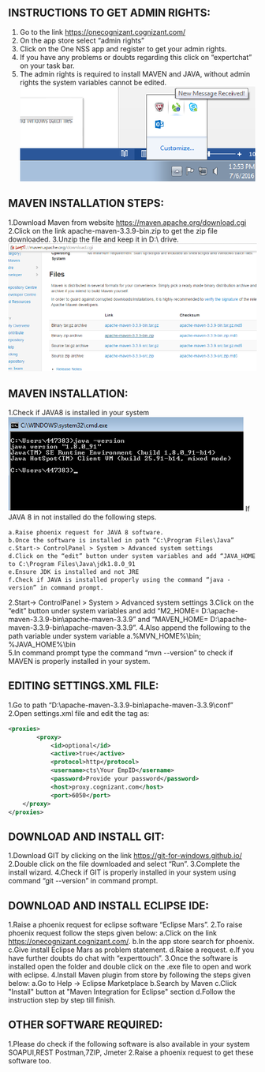 
## INSTRUCTIONS TO GET ADMIN RIGHTS: ##

1. Go to the link https://onecognizant.cognizant.com/
2. On the app store select “admin rights”
3. Click on the One NSS app and register to get your admin rights.
4. If you have any problems or doubts regarding this click on “expertchat” on your task bar. 
5. The admin rights is required to install MAVEN and JAVA, without admin rights the system variables cannot be edited.
![alt text](https://github.com/CTSJavaTraining/Images/blob/master/expert_touch.png)
	
## MAVEN INSTALLATION STEPS: ##

1.Download Maven from website https://maven.apache.org/download.cgi 
2.Click on the link apache-maven-3.3.9-bin.zip to get the zip file downloaded.
3.Unzip the file and keep it in D:\ drive.
![alt text](https://github.com/CTSJavaTraining/Images/blob/master/maven_download.png)

## MAVEN INSTALLATION: ##

1.Check if JAVA8 is installed in your system
![alt text](https://github.com/CTSJavaTraining/Images/blob/master/Java_Version_Check.png "JAVA_VERSION_CHECK")
	If JAVA 8 in not installed do the following steps.
	
	a.Raise phoenix request for JAVA 8 software.
	b.Once the software is installed in path “C:\Program Files\Java”
	c.Start-> ControlPanel > System > Advanced system settings
	d.Click on the “edit” button under system variables and add “JAVA_HOME to C:\Program Files\Java\jdk1.8.0_91
	e.Ensure JDK is installed and not JRE
	f.Check if JAVA is installed properly using the command “java -version” in command prompt.
	
2.Start-> ControlPanel > System > Advanced system settings
3.Click on the “edit” button under system variables and add “M2_HOME= D:\apache-maven-3.3.9-bin\apache-maven-3.3.9” and “MAVEN_HOME= D:\apache-maven-3.3.9-bin\apache-maven-3.3.9”.
4.Also append the following to the path variable under system variable
	a.%MVN_HOME%\bin; %JAVA_HOME%\bin\
5.In command prompt type the command “mvn --version” to check if MAVEN is properly installed in your system.

## EDITING SETTINGS.XML FILE: ##

1.Go to path “D:\apache-maven-3.3.9-bin\apache-maven-3.3.9\conf”
2.Open settings.xml file and edit the <proxies> tag as:

```xml
<proxies>
    	<proxy>
	      	<id>optional</id>
	     	<active>true</active>
	      	<protocol>http</protocol>
	      	<username>cts\Your EmpID</username>
	      	<password>Provide your password</password>
	      	<host>proxy.cognizant.com</host>
	      	<port>6050</port>
 	</proxy>
</proxies>
```


## DOWNLOAD AND INSTALL GIT: ##

1.Download GIT by clicking on the link https://git-for-windows.github.io/
2.Double click on the file downloaded and select “Run”.
3.Complete the install wizard.
4.Check if GIT is properly installed in your system using command “git --version” in command prompt.

## DOWNLOAD AND INSTALL ECLIPSE IDE: ##

1.Raise a phoenix request for eclipse software “Eclipse Mars”.
2.To raise phoenix request follow the steps given below:
	a.Click on the link https://onecognizant.cognizant.com/.
	b.In the app store search for phoenix.
	c.Give install Eclipse Mars as problem statement.
	d.Raise a request.
	e.If you have further doubts do chat with “experttouch”.
3.Once the software is installed open the folder and double click on the .exe file to open and work with eclipse.
4.Install Maven plugin from store by following the steps given below:
	a.Go to Help -> Eclipse Marketplace
	b.Search by Maven
	c.Click "Install" button at "Maven Integration for Eclipse" section
	d.Follow the instruction step by step till finish.

## OTHER SOFTWARE REQUIRED: ##

1.Please do check if the following software is also available in your system SOAPUI,REST Postman,7ZIP, Jmeter
2.Raise a phoenix request to get these software too.

